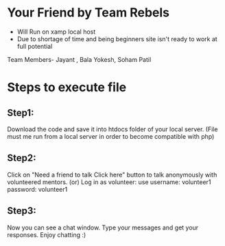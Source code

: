 # Your Friend by Team Rebels
* Will Run on xamp local host
* Due to shortage of time and being beginners site isn't ready to work at full potential

Team Members- Jayant , Bala Yokesh, Soham Patil

# Steps to execute file
## Step1: 
Download the code and save it into htdocs folder of your local server.  (File must me run from a local server in order to become compatible with php)
## Step2: 
Click on "Need a friend to talk Click here" button to talk anonymously with volunteered mentors.
(or)
Log in as volunteer: use username: volunteer1  password: volunteer1
## Step3:
Now you can see a chat window.  Type your messages and get your responses.  Enjoy chatting :)
